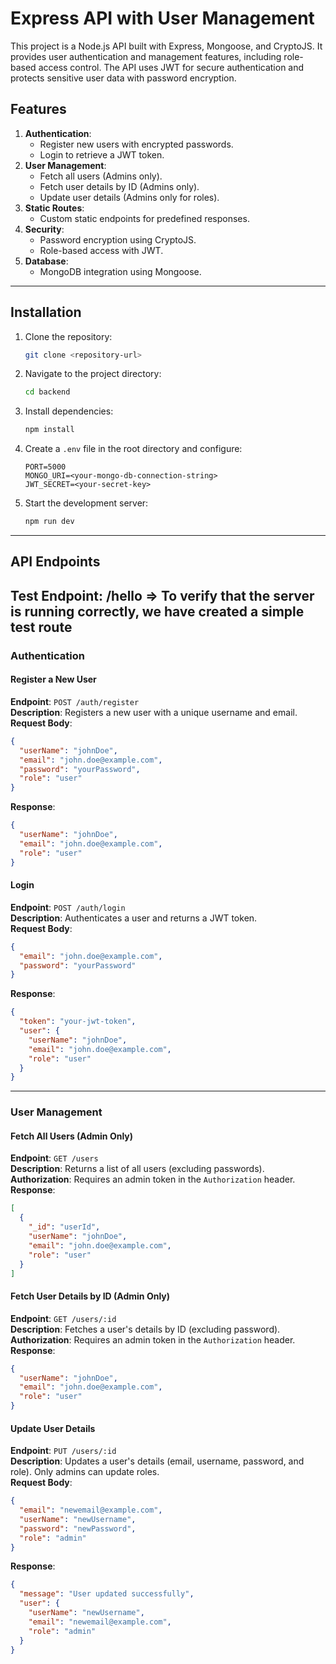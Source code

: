 
# Express API with User Management

This project is a Node.js API built with Express, Mongoose, and CryptoJS. It provides user authentication and management features, including role-based access control. The API uses JWT for secure authentication and protects sensitive user data with password encryption.

## Features

1. **Authentication**:
   - Register new users with encrypted passwords.
   - Login to retrieve a JWT token.
2. **User Management**:
   - Fetch all users (Admins only).
   - Fetch user details by ID (Admins only).
   - Update user details (Admins only for roles).
3. **Static Routes**:
   - Custom static endpoints for predefined responses.
4. **Security**:
   - Password encryption using CryptoJS.
   - Role-based access with JWT.
5. **Database**:
   - MongoDB integration using Mongoose.

---

## Installation

1. Clone the repository:
   ```bash
   git clone <repository-url>
   ```

2. Navigate to the project directory:
   ```bash
   cd backend
   ```

3. Install dependencies:
   ```bash
   npm install
   ```

4. Create a `.env` file in the root directory and configure:
   ```env
   PORT=5000
   MONGO_URI=<your-mongo-db-connection-string>
   JWT_SECRET=<your-secret-key>
   ```

5. Start the development server:
   ```bash
   npm run dev
   ```

---

## API Endpoints
## Test Endpoint: /hello => To verify that the server is running correctly, we have created a simple test route

### Authentication

#### Register a New User
**Endpoint**: `POST /auth/register`  
**Description**: Registers a new user with a unique username and email.  
**Request Body**:
```json
{
  "userName": "johnDoe",
  "email": "john.doe@example.com",
  "password": "yourPassword",
  "role": "user"
}
```
**Response**:
```json
{
  "userName": "johnDoe",
  "email": "john.doe@example.com",
  "role": "user"
}
```

#### Login
**Endpoint**: `POST /auth/login`  
**Description**: Authenticates a user and returns a JWT token.  
**Request Body**:
```json
{
  "email": "john.doe@example.com",
  "password": "yourPassword"
}
```
**Response**:
```json
{
  "token": "your-jwt-token",
  "user": {
    "userName": "johnDoe",
    "email": "john.doe@example.com",
    "role": "user"
  }
}
```

---

### User Management

#### Fetch All Users (Admin Only)
**Endpoint**: `GET /users`  
**Description**: Returns a list of all users (excluding passwords).  
**Authorization**: Requires an admin token in the `Authorization` header.  
**Response**:
```json
[
  {
    "_id": "userId",
    "userName": "johnDoe",
    "email": "john.doe@example.com",
    "role": "user"
  }
]
```

#### Fetch User Details by ID (Admin Only)
**Endpoint**: `GET /users/:id`  
**Description**: Fetches a user's details by ID (excluding password).  
**Authorization**: Requires an admin token in the `Authorization` header.  
**Response**:
```json
{
  "userName": "johnDoe",
  "email": "john.doe@example.com",
  "role": "user"
}
```

#### Update User Details
**Endpoint**: `PUT /users/:id`  
**Description**: Updates a user's details (email, username, password, and role). Only admins can update roles.  
**Request Body**:
```json
{
  "email": "newemail@example.com",
  "userName": "newUsername",
  "password": "newPassword",
  "role": "admin"
}
```
**Response**:
```json
{
  "message": "User updated successfully",
  "user": {
    "userName": "newUsername",
    "email": "newemail@example.com",
    "role": "admin"
  }
}
```

